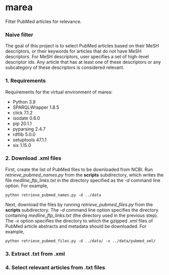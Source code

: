 # marea
Filter PubMed articles for relevance.

### Naive filter
The goal of this project is to select PubMed articles based on their MeSH descriptors, or their keywords for articles
that do not have MeSH descriptors. For MeSH descriptors, user specifies a set of high-level descriptor ids. Any article
that has at least one of these descriptors or any subcategory of these descriptors is considered relevant.

### 1. Requirements
Requirements for the virtual environment of marea:

* Python 3.8
* SPARQLWrapper 1.8.5
* click 7.1.2
* isodate 0.6.0
* pip 20.1.1
* pyparsing 2.4.7
* rdflib 5.0.0
* setuptools 47.1.1
* six 1.15.0

### 2. Download .xml files
First, create the list of PubMed files to be downloaded from NCBI. Run _retrieve_pubmed_names.py_ from
the __scripts__ subdirectory, which writes the file _medline_ftp_links.txt_ in
the directory specified as the _-d_ command line option. For example,

`python retrieve_pubmed_names.py -d ../data`

Next, download the files by running _retrieve_pubmed_files.py_ from the __scripts__ subdirectory.
The _-d_ command line option specifies the directory containing _medline_ftp_links.txt_
(the directory used in the previous step). The _-x_ option specifies the directory to which the
gzipped _.xml_ files of PubMed article abstracts and metadata should be downloaded. For example,

`python retrieve_pubmed_files.py -d ../data/ -x ../data/pubmed_xml/`

### 3. Extract .txt from .xml

### 4. Select relevant articles from .txt files
